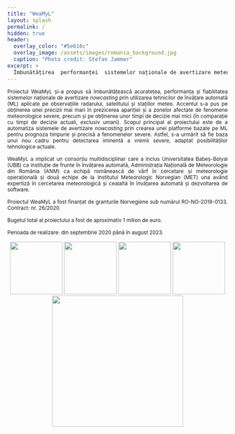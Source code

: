 ```yaml
---
title: "WeaMyL"
layout: splash
permalink: /
hidden: true
header:
  overlay_color: "#5e616c"
  overlay_image: /assets/images/romania_background.jpg
  caption: "Photo credit: Stefan Jammer"
excerpt: >
  Îmbunătățirea  performanței  sistemelor naționale de avertizare meteorologică prin utilizarea tehnicilor de învățare profundă aplicate pe date radar, satelit și observații meteorologice
---
```


<p align="justify"><small>Proiectul WeaMyL și-a propus să îmbunătățească acuratețea, performanța și fiabilitatea sistemelor naționale de avertizare <i>nowcasting</i> prin utilizarea tehnicilor de învățare automată (ML) aplicate pe observațiile radarului, satelitului și stațiilor meteo.
Accentul s-a pus pe obținerea unei precizii mai mari în prezicerea apariției și a zonelor afectate de fenomene meteorologice severe, precum și pe obținerea unor timpi de decizie mai mici (în comparație cu timpi de decizie actuali, exclusiv umani).
Scopul principal al proiectului este de a automatiza sistemele de avertizare <i>nowcasting</i> prin crearea unei platforme bazate pe ML pentru prognoza timpurie și precisă a fenomenelor severe. Astfel, s-a urmărit să fie baza unui nou cadru pentru detectarea iminentă a vremii severe, adaptat posibilităților tehnologice actuale.</small></p>

<p align="justify"><small>WeaMyL a implicat un consorțiu multidisciplinar care a inclus Universitatea Babeș-Bolyai (UBB) ca instituție de frunte în învățarea automată, Administrația Națională de Meteorologie din România (ANM) ca echipă românească de vârf în cercetare și meteorologie operațională și două echipe de la Institutul Meteorologic Norvegian (MET) una având expertiză în cercetarea meteorologică și cealaltă în învățarea automată și dezvoltarea de software.</small></p>

<p align="justify"><small>Proiectul WeaMyL a fost finanțat de granturile Norvegiene sub numărul RO-NO-2019-0133. Contract: nr. 26/2020.</small></p>

<p align="justify"><small>Bugetul total al proiectului a fost de aproximativ 1 milion de euro.</small></p>

<p align="justify"><small>Perioada de realizare: din septembrie 2020 până în august 2023.</small></p>

<p align="center">
<img src="https://weamyl.met.no/assets/images/Norway_grants.png" width="120" height="120"/>
<img src="https://weamyl.met.no/assets/images/uefiscdi-logo-full-RO.png" width="120" height="120"/>
<img src="https://weamyl.met.no/assets/images/ubb.png" width="120" height="120"/>
<img src="https://weamyl.met.no/assets/images/anm.png" width="120" height="120"/>
<img src="https://weamyl.met.no/assets/images/Met_RGB_Horisontal_ENG.jpg" width="300"/>
</p>
